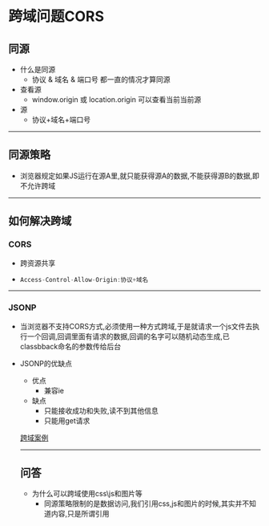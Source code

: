 # 跨域问题CORS

## 同源

- 什么是同源
  - 协议 &  域名 & 端口号 都一直的情况才算同源
- 查看源
  - window.origin 或 location.origin 可以查看当前当前源
- 源
  - 协议+域名+端口号

---

## 同源策略

- 浏览器规定如果JS运行在源A里,就只能获得源A的数据,不能获得源B的数据,即不允许跨域

---

## 如何解决跨域

### CORS

- 跨资源共享

- ```javascript
  Access-Control-Allow-Origin:协议+域名
  ```

---

### JSONP

- 当浏览器不支持CORS方式,必须使用一种方式跨域,于是就请求一个js文件去执行一个回调,回调里面有请求的数据,回调的名字可以随机动态生成,已classbback命名的参数传给后台

- JSONP的优缺点

  - 优点
    - 兼容ie
  - 缺点
    - 只能接收成功和失败,读不到其他信息
    - 只能用get请求

  [跨域案例](https://github.com/gongjianOnline/crossDomain)

  ---

  ## 问答

  - 为什么可以跨域使用css\js和图片等
    - 同源策略限制的是数据访问,我们引用css,js和图片的时候,其实并不知道内容,只是所谓引用

  

  

  

  

  

  

